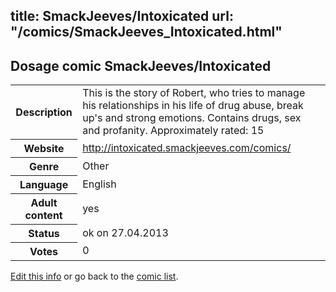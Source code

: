 title: SmackJeeves/Intoxicated
url: "/comics/SmackJeeves_Intoxicated.html"
---
Dosage comic SmackJeeves/Intoxicated
-----------------------------------------

<p id="msg"></p>
<script type="text/javascript">
if (window.location.search === '?edit_info_mail=sent_ok') {
  var elem = document.getElementById("msg");
  elem.innerHTML = 'Edited information sucessfully sent.';
  elem.className = 'ok';
}
</script>
<table class="comicinfo">
<tr>
<th>Description</th><td>This is the story of Robert, who tries to manage his relationships in his life of drug abuse, break up's and strong emotions. Contains drugs, sex and profanity. Approximately rated: 15</td>
</tr>
<tr>
<th>Website</th><td><a href="http://intoxicated.smackjeeves.com/comics/">http://intoxicated.smackjeeves.com/comics/</a></td>
</tr>
<tr>
<th>Genre</th><td>Other</td>
</tr>
<tr>
<th>Language</th><td>English</td>
</tr>
<tr>
<th>Adult content</th><td>yes</td>
</tr>
<tr>
<th>Status</th><td>ok on 27.04.2013</td>
</tr>
<tr>
<th>Votes</th><td>0</td>
</tr>
</table>

[Edit this info](SmackJeeves_Intoxicated_edit.html) or go back to the [comic list](../comic-index.html).
